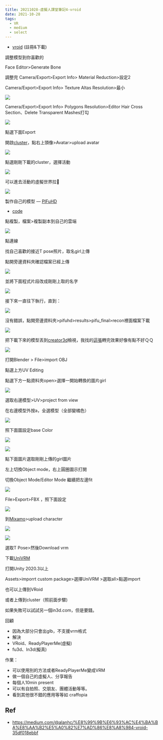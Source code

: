```yaml
---
title: 20211028-虛擬人課堂筆記4-vroid
date: 2021-10-28
tags:
  - VR
  - medium
  - select
---
```


*   [vroid](https://vroid.com/en/studio) (註冊&下載)

調整模型到你喜歡的

Face Editor>Generate Bone

調整完 Camera/Export>Export Info> Material Reduction>設定2

Camera/Export>Export Info> Texture Altas Resolution>最小

![](https://i.imgur.com/aWsR5v2.png)

Camera/Export>Export Info> Polygons Resolution>Editor Hair Cross Section、Delete Transparent Mashes打勾

![](https://i.imgur.com/eckJKK1.png)

點選下面Export

開啟[cluster](https://cluster.mu/en/account/avatar)，點右上頭像>Avatar>upload avatar

![](https://i.imgur.com/NlrVnqF.png)


點選剛剛下載的cluster，選擇活動

![](https://i.imgur.com/vwgGMyC.png)


可以進去活動的虛擬世界拉🎉

![](https://i.imgur.com/nF6HSX9.png)


製作自己的模型 — [PIFuHD](https://shunsukesaito.github.io/PIFuHD/)

*   [code](https://colab.research.google.com/drive/11z58bl3meSzo6kFqkahMa35G5jmh2Wgt?usp=sharing)

點複製，檔案>複製副本到自己的雲端

![](https://i.imgur.com/7DIDzrd.png)


點連線

找自己喜歡的接近T pose照片，取名girl上傳

點開旁邊資料夾確認檔案已經上傳

![](https://i.imgur.com/dxbxD7C.png)


並將下面程式片段改成剛剛上取的名字

![](https://i.imgur.com/LMHeOF5.png)


接下來一直往下執行，直到：

![](https://i.imgur.com/zxerZ2w.png)


沒有錯誤，點開旁邊資料夾>pifuhd>results>pifu\_final>recon裡面檔案下載

![](https://i.imgur.com/f4bzwug.png)



把下載下來的模型丟到[creator3d](https://www.creators3d.com/online-viewer)檢視，我找的[這張](https://www.google.com/url?sa=i&url=https%3A%2F%2Fwww.ptt.cc%2Fbbs%2FBeauty%2FM.1551925424.A.A8B.html&psig=AOvVaw0bne3jyvDp6bhxkLzzQFWn&ust=1635489635089000&cd=vfe&ved=0CAsQjRxqFwoTCJjn9ei_7PMCFQAAAAAdAAAAABAZ)轉完效果好像有點不好ＱＱ


![](https://i.imgur.com/Z7fdl9T.png)


打開Blender > File>import OBJ

點選上方UV Editing

點選下方一點資料夾open>選擇一開始轉換的圖片girl

![](https://i.imgur.com/AAxkheF.png)


選取右邊模型>UV>project from view

在右邊模型外按a，全選模型（全部變橘色）

![](https://i.imgur.com/nCj9MBf.png)


照下面圖設定base Color

![](https://i.imgur.com/X5ZQUpL.png)

![](https://i.imgur.com/02xZsuk.png)

點下面圖片選取剛剛上傳的girl圖片

左上切換Object mode，右上圓圈圖示打開

切換Object Mode/Editor Mode 繼續把左邊fit

![](https://i.imgur.com/uZTlAuD.png)


File>Export>FBX ，照下面設定

![](https://i.imgur.com/2ooKUTi.png)


到[Mixamo](https://www.mixamo.com/)\>upload character

![](https://i.imgur.com/uU9YNEN.png)

![](https://i.imgur.com/NcUb0Sj.png)

選取T Pose>然後Download vrm

下載[UniVRM](https://github.com/vrm-c/UniVRM/releases)

打開Unity 2020.3以上

Assets>imporrt custom package>選擇UniVRM >選取all>點選import

也可以上傳到VRoid

或者上傳到cluster（照前面步驟)

如果失敗可以試試另一個in3d.com，但是要錢。

回顧

*   因為大部分只會出glb，不支援vrm格式
*   解決
*   VRoid、ReadyPlayerMe(虛擬)
*   fu3d、In3d(擬真)

作業：

*   可以使用別的方法或者ReadyPlayerMe變成VRM
*   做一個自己的虛擬人、分享報告
*   每個人10min present
*   可以有自拍照、交朋友、團體活動等等。
*   看到其他很不錯的應用等等如 craffopia

## Ref
- https://medium.com/@alanhc/%E8%99%9B%E6%93%AC%E4%BA%BA%E8%AA%B2%E5%A0%82%E7%AD%86%E8%A8%984-vroid-35df018ebbf

